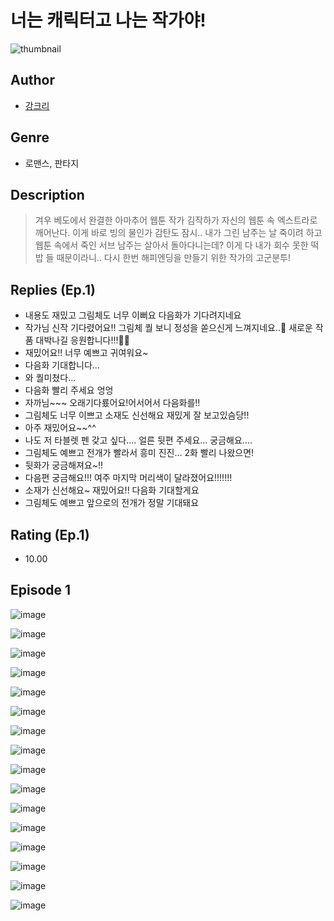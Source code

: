 # 너는 캐릭터고 나는 작가야!
![thumbnail](https://image-comic.pstatic.net/user_contents_data/challenge_comic/2023/05/23/315970/upload_4063152007579853109_480x623.jpeg)

## Author
- [강크리](https://comic.naver.com/artistTitle?id=315970)

## Genre
- 로맨스, 판타지

## Description
> 겨우 베도에서 완결한 아마추어 웹툰 작가 김작하가 자신의 웹툰 속 엑스트라로 깨어난다. 이게 바로 빙의 물인가 감탄도 잠시.. 내가 그린 남주는 날 죽이려 하고 웹툰 속에서 죽인 서브 남주는 살아서 돌아다니는데? 이게 다 내가 회수 못한 떡밥 들 때문이라니.. 다시 한번 해피엔딩을 만들기 위한 작가의 고군분투!

## Replies (Ep.1)
- 내용도 재밌고 그림체도 너무 이뻐요 다음화가 기다려지네요
- 작가님 신작 기다렸어요!! 그림체 퀄 보니 정성을 쏟으신게 느껴지네요..🤭 새로운 작품 대박나길 응원합니다!!!🙏🏻
- 재밌어요!! 너무 예쁘고 귀여워요~
- 다음화 기대합니다...
- 와 퀄미쳤다...
- 다음화 빨리 주세요 엉엉
- 자까님~~~ 오래기다룠어요!어서어서 다음화를!!
- 그림체도 너무 이쁘고 소재도 신선해요 재밌게 잘 보고있슴당!!
- 아주 재밌어요~~^^
- 나도 저 타블렛 펜 갖고 싶다.... 얼른 뒷편 주세요... 궁금해요....
- 그림체도 예쁘고 전개가 빨라서 흥미 진진… 2화 빨리 나왔으면!
- 뒷화가 궁금해져요~!!
- 다음편 궁금해요!!! 여주 마지막 머리색이 달라졌어요!!!!!!!
- 소재가 신선해요~ 재밌어요!! 다음화 기대할게요
- 그림체도 예쁘고 앞으로의 전개가 정말 기대돼요

## Rating (Ep.1)
- 10.00

## Episode 1
![image](https://image-comic.pstatic.net/user_contents_data/challenge_comic/2023/05/23/315970/upload_3703475547149526373.jpeg)

![image](https://image-comic.pstatic.net/user_contents_data/challenge_comic/2023/05/23/315970/upload_3832897755151938098.jpeg)

![image](https://image-comic.pstatic.net/user_contents_data/challenge_comic/2023/05/23/315970/upload_7018074308177650021.jpeg)

![image](https://image-comic.pstatic.net/user_contents_data/challenge_comic/2023/05/23/315970/upload_4049410299243356980.jpeg)

![image](https://image-comic.pstatic.net/user_contents_data/challenge_comic/2023/05/23/315970/upload_7077178344436032825.jpeg)

![image](https://image-comic.pstatic.net/user_contents_data/challenge_comic/2023/05/23/315970/upload_3545005147374510438.jpeg)

![image](https://image-comic.pstatic.net/user_contents_data/challenge_comic/2023/05/23/315970/upload_3702857436142712626.jpeg)

![image](https://image-comic.pstatic.net/user_contents_data/challenge_comic/2023/05/23/315970/upload_7220455721918476599.jpeg)

![image](https://image-comic.pstatic.net/user_contents_data/challenge_comic/2023/05/23/315970/upload_4063710555258958901.jpeg)

![image](https://image-comic.pstatic.net/user_contents_data/challenge_comic/2023/05/23/315970/upload_3761121627486970165.jpeg)

![image](https://image-comic.pstatic.net/user_contents_data/challenge_comic/2023/05/23/315970/upload_3545852857904619875.jpeg)

![image](https://image-comic.pstatic.net/user_contents_data/challenge_comic/2023/05/23/315970/upload_7306018789881374052.jpeg)

![image](https://image-comic.pstatic.net/user_contents_data/challenge_comic/2023/05/23/315970/upload_7219333111889606969.jpeg)

![image](https://image-comic.pstatic.net/user_contents_data/challenge_comic/2023/05/23/315970/upload_3906372619647203173.jpeg)

![image](https://image-comic.pstatic.net/user_contents_data/challenge_comic/2023/05/23/315970/upload_7149239426843239219.jpeg)

![image](https://image-comic.pstatic.net/user_contents_data/challenge_comic/2023/05/23/315970/upload_3703709554131284791.jpeg)
